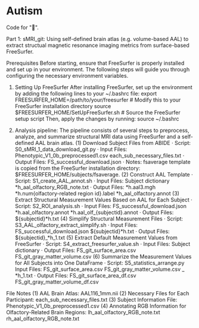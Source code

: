# Autism
Code for "🤩".

Part 1: sMRI_git: Using self-defined brain atlas (e.g. volume-based AAL) to extract structual magnetic resonance imaging metrics from surface-based FreeSurfer.

Prerequisites
Before starting, ensure that FreeSurfer is properly installed and set up in your environment. The following steps will guide you through configuring the necessary environment variables.
1. Setting Up FreeSurfer
After installing FreeSurfer, set up the environment by adding the following lines to your ~/.bashrc file:
export FREESURFER_HOME=/path/to/your/freesurfer  # Modify this to your FreeSurfer installation directory
source $FREESURFER_HOME/SetUpFreeSurfer.sh       # Source the FreeSurfer setup script
Then, apply the changes by running:
source ~/.bashrc

3. Analysis pipeline:
The pipeline consists of several steps to preprocess, analyze, and summarize structural MRI data using FreeSurfer and a self-defined AAL brain atlas.
(1) Download Subject Files from ABIDE
· Script:
S0_sMRI_1_data_download_git.py
· Input Files:
Phenotypic_V1_0b_preprocessed1.csv
each_sub_necessary_files.txt
· Output Files:
FS_successful_download.json
· Notes:
fsaverage template is copied from the FreeSurfer installation directory: $FREESURFER_HOME/subjects/fsaverage.
(2) Construct AAL Template
· Script:
S1_create_AAL_annot.sh
· Input Files:
Subject dictionary
*h_aal_olfactory_RGB_note.txt
· Output Files:
*h.aal3.mgh
*h.num{olfactory-related region id}.label
*h_aal_olfactory.annot
(3)  Extract Structural Measurement Values Based on AAL for Each Subject
· Script:
S2_ROI_analysis.sh
· Input Files:
FS_successful_download.json
*h.aal_olfactory.annot
*h.aal_olf_{subjectid}.annot
· Output Files:
${subjectid}*h.txt
(4) Simplify Structural Measurement Files
· Script:
S3_AAL_olfactory_extract_simplify.sh
· Input Files:
FS_successful_download.json
${subjectid}*h.txt
· Output Files:
${subjectid}_*h_1.txt
(5) Extract Default Measurement Values from FreeSurfer
· Script:
S4_extract_freesurfer_value.sh
· Input Files:
Subject dictionary
· Output Files:
FS_git_surface_area.csv
FS_git_gray_matter_volume.csv
(6) Summarize the Measurement Values for All Subjects into One DataFrame
· Script:
S5_statistics_arrange.py
Input Files:
FS_git_surface_area.csv
FS_git_gray_matter_volume.csv
_ *h_1.txt
· Output Files:
FS_git_surface_area_df.csv
FS_git_gray_matter_volume_df.csv

File Notes
(1) AAL Brain Atlas:
AAL116_1mm.nii
(2) Necessary Files for Each Participant:
each_sub_necessary_files.txt
(3) Subject Information File:
Phenotypic_V1_0b_preprocessed1.csv
(4) Annotating RGB Information for Olfactory-Related Brain Regions:
lh_aal_olfactory_RGB_note.txt
rh_aal_olfactory_RGB_note.txt
